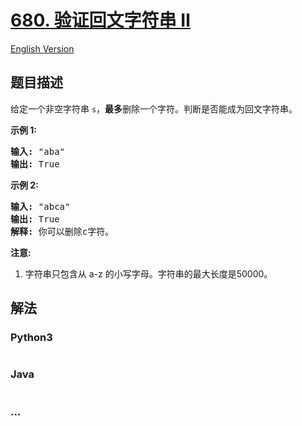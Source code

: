 # [680. 验证回文字符串 Ⅱ](https://leetcode-cn.com/problems/valid-palindrome-ii)

[English Version](/solution/0600-0699/0680.Valid%20Palindrome%20II/README_EN.md)

## 题目描述

<!-- 这里写题目描述 -->
<p>给定一个非空字符串&nbsp;<code>s</code>，<strong>最多</strong>删除一个字符。判断是否能成为回文字符串。</p>

<p><strong>示例 1:</strong></p>

<pre>
<strong>输入:</strong> &quot;aba&quot;
<strong>输出:</strong> True
</pre>

<p><strong>示例 2:</strong></p>

<pre>
<strong>输入:</strong> &quot;abca&quot;
<strong>输出:</strong> True
<strong>解释:</strong> 你可以删除c字符。
</pre>

<p><strong>注意:</strong></p>

<ol>
	<li>字符串只包含从 a-z 的小写字母。字符串的最大长度是50000。</li>
</ol>

## 解法

<!-- 这里可写通用的实现逻辑 -->

<!-- tabs:start -->

### **Python3**

<!-- 这里可写当前语言的特殊实现逻辑 -->

```python

```

### **Java**

<!-- 这里可写当前语言的特殊实现逻辑 -->

```java

```

### **...**

```

```

<!-- tabs:end -->
